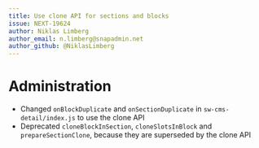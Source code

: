```yaml
---
title: Use clone API for sections and blocks
issue: NEXT-19624
author: Niklas Limberg
author_email: n.limberg@snapadmin.net
author_github: @NiklasLimberg
---
```

# Administration
* Changed `onBlockDuplicate` and `onSectionDuplicate` in `sw-cms-detail/index.js` to use the clone API
* Deprecated `cloneBlockInSection`, `cloneSlotsInBlock` and `prepareSectionClone`, because they are superseded by the clone API
